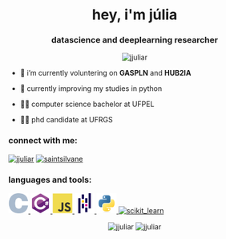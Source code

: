 <h1 align="center">hey, i'm júlia</h1>
<h3 align="center">datascience and deeplearning researcher</h3>

<p align="center"> <img src="https://komarev.com/ghpvc/?username=jjuliar&label=Profile%20views&color=0e75b6&style=flat" alt="jjuliar" /> </p>

- 🔭 i’m currently voluntering on **GASPLN** and **HUB2IA**

- 🌱 currently improving my studies in python

- 👨‍💻 computer science bachelor at UFPEL

- 👨‍💻 phd candidate at UFRGS

<h3 align="left">connect with me:</h3>
<p align="left">
<a href="https://www.linkedin.com/in/julia-junqueira-111383161/" target="blank"><img align="center" src="https://raw.githubusercontent.com/rahuldkjain/github-profile-readme-generator/master/src/images/icons/Social/linked-in-alt.svg" alt="jjuliar" height="30" width="40" /></a>
<a href="https://instagram.com/jjjjul.ia" target="blank"><img align="center" src="https://raw.githubusercontent.com/rahuldkjain/github-profile-readme-generator/master/src/images/icons/Social/instagram.svg" alt="saintsilvane" height="30" width="40" /></a>
</p>

<h3 align="left">languages and tools:</h3>
<p align="left"> <a href="https://www.cprogramming.com/" target="_blank" rel="noreferrer"> <img src="https://raw.githubusercontent.com/devicons/devicon/master/icons/c/c-original.svg" alt="c" width="40" height="40"/> </a> <a href="https://www.w3schools.com/cs/" target="_blank" rel="noreferrer"> <img src="https://raw.githubusercontent.com/devicons/devicon/master/icons/csharp/csharp-original.svg" alt="csharp" width="40" height="40"/> </a> <a href="https://developer.mozilla.org/en-US/docs/Web/JavaScript" target="_blank" rel="noreferrer"> <img src="https://raw.githubusercontent.com/devicons/devicon/master/icons/javascript/javascript-original.svg" alt="javascript" width="40" height="40"/> </a> <a href="https://pandas.pydata.org/" target="_blank" rel="noreferrer"> <img src="https://raw.githubusercontent.com/devicons/devicon/2ae2a900d2f041da66e950e4d48052658d850630/icons/pandas/pandas-original.svg" alt="pandas" width="40" height="40"/> </a> <a href="https://www.python.org" target="_blank" rel="noreferrer"> <img src="https://raw.githubusercontent.com/devicons/devicon/master/icons/python/python-original.svg" alt="python" width="40" height="40"/> </a> <a href="https://scikit-learn.org/" target="_blank" rel="noreferrer"> <img src="https://upload.wikimedia.org/wikipedia/commons/0/05/Scikit_learn_logo_small.svg" alt="scikit_learn" width="40" height="40"/> </a> </p>

<p align="center"><img align="center" src="https://github-readme-stats.vercel.app/api/top-langs?username=jjuliar&show_icons=true&locale=en&layout=compact" alt="jjuliar" height="130" />              <img align="center" src="https://github-readme-streak-stats.herokuapp.com/?user=jjuliar&" alt="jjuliar" height="130" /></p>
